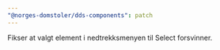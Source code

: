 ```yaml
---
"@norges-domstoler/dds-components": patch
---
```


Fikser at valgt element i nedtrekksmenyen til Select forsvinner.
